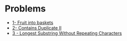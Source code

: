 # Problems 

- [1- Fruit into baskets](https://leetcode.com/problems/fruit-into-baskets/)
- [2- Contains Duplicate II](https://leetcode.com/problems/contains-duplicate-ii/)
- [3 - Longest Substring Without Repeating Characters](https://leetcode.com/problems/longest-substring-without-repeating-characters/)